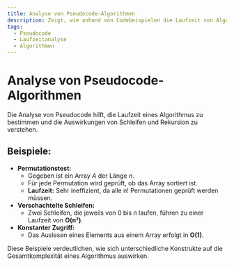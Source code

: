 ```yaml
---
title: Analyse von Pseudocode-Algorithmen
description: Zeigt, wie anhand von Codebeispielen die Laufzeit von Algorithmen analysiert werden kann.
tags:
  - Pseudocode
  - Laufzeitanalyse
  - Algorithmen
---
```


# Analyse von Pseudocode-Algorithmen

Die Analyse von Pseudocode hilft, die Laufzeit eines Algorithmus zu bestimmen und die Auswirkungen von Schleifen und Rekursion zu verstehen.

## Beispiele:
- **Permutationstest:**  
  - Gegeben ist ein Array _A_ der Länge _n_.  
  - Für jede Permutation wird geprüft, ob das Array sortiert ist.  
  - **Laufzeit:** Sehr ineffizient, da alle n! Permutationen geprüft werden müssen.
- **Verschachtelte Schleifen:**  
  - Zwei Schleifen, die jeweils von 0 bis _n_ laufen, führen zu einer Laufzeit von **O(n²)**.
- **Konstanter Zugriff:**  
  - Das Auslesen eines Elements aus einem Array erfolgt in **O(1)**.

Diese Beispiele verdeutlichen, wie sich unterschiedliche Konstrukte auf die Gesamtkomplexität eines Algorithmus auswirken.

